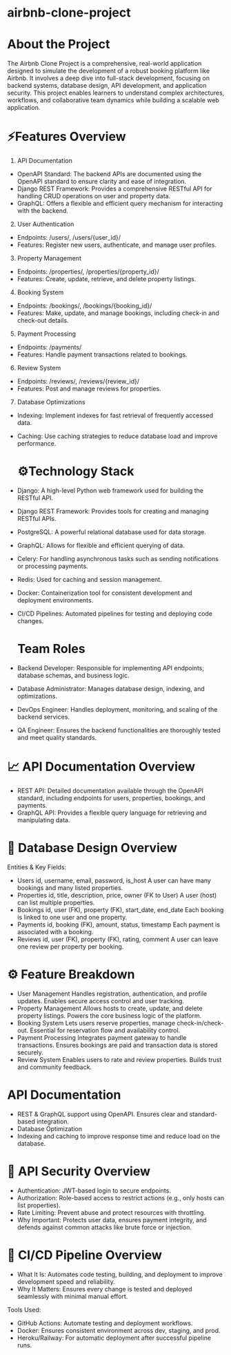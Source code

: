 # airbnb-clone-project

  # About the Project
The Airbnb Clone Project is a comprehensive, real-world application designed to simulate the development of a robust booking platform like Airbnb. It involves a deep dive into full-stack development, focusing on backend systems, database design, API development, and application security. This project enables learners to understand complex architectures, workflows, and collaborative team dynamics while building a scalable web application.

   # ⚡Features Overview
  
1. API Documentation
- OpenAPI Standard: The backend APIs are documented using the OpenAPI standard to ensure clarity and ease of integration.
- Django REST Framework: Provides a comprehensive RESTful API for handling CRUD operations on user and property data.
- GraphQL: Offers a flexible and efficient query mechanism for interacting with the backend.
2. User Authentication
- Endpoints: /users/, /users/{user_id}/
- Features: Register new users, authenticate, and manage user profiles.
3. Property Management
- Endpoints: /properties/, /properties/{property_id}/
- Features: Create, update, retrieve, and delete property listings.
4. Booking System
- Endpoints: /bookings/, /bookings/{booking_id}/
- Features: Make, update, and manage bookings, including check-in and check-out details.
5. Payment Processing
- Endpoints: /payments/
- Features: Handle payment transactions related to bookings.
6. Review System
- Endpoints: /reviews/, /reviews/{review_id}/
- Features: Post and manage reviews for properties.
7. Database Optimizations
- Indexing: Implement indexes for fast retrieval of frequently accessed data.
- Caching: Use caching strategies to reduce database load and improve performance.

  # ⚙️Technology Stack
  
- Django: A high-level Python web framework used for building the RESTful API.
- Django REST Framework: Provides tools for creating and managing RESTful APIs.
- PostgreSQL: A powerful relational database used for data storage.
- GraphQL: Allows for flexible and efficient querying of data.
- Celery: For handling asynchronous tasks such as sending notifications or processing payments.
- Redis: Used for caching and session management.
- Docker: Containerization tool for consistent development and deployment environments.
- CI/CD Pipelines: Automated pipelines for testing and deploying code changes.
  # Team Roles
- Backend Developer: Responsible for implementing API endpoints, database schemas, and business logic.
- Database Administrator: Manages database design, indexing, and optimizations.
- DevOps Engineer: Handles deployment, monitoring, and scaling of the backend services.
- QA Engineer: Ensures the backend functionalities are thoroughly tested and meet quality standards.
# 📈 API Documentation Overview
- REST API: Detailed documentation available through the OpenAPI standard, including endpoints for users, properties, bookings, and payments.
- GraphQL API: Provides a flexible query language for retrieving and manipulating data.

# 📌 Database Design Overview
Entities & Key Fields:
- Users
id, username, email, password, is_host
A user can have many bookings and many listed properties.
- Properties
id, title, description, price, owner (FK to User)
A user (host) can list multiple properties.
- Bookings
id, user (FK), property (FK), start_date, end_date
Each booking is linked to one user and one property.
- Payments
id, booking (FK), amount, status, timestamp
Each payment is associated with a booking.
- Reviews
id, user (FK), property (FK), rating, comment
A user can leave one review per property per booking.

# ⚙️ Feature Breakdown
- User Management
Handles registration, authentication, and profile updates. Enables secure access control and user tracking.
- Property Management
Allows hosts to create, update, and delete property listings. Powers the core business logic of the platform.
- Booking System
Lets users reserve properties, manage check-in/check-out. Essential for reservation flow and availability control.
- Payment Processing
Integrates payment gateway to handle transactions. Ensures bookings are paid and transaction data is stored securely.
- Review System
Enables users to rate and review properties. Builds trust and community feedback.

# API Documentation
- REST & GraphQL support using OpenAPI. Ensures clear and standard-based integration.
- Database Optimization
- Indexing and caching to improve response time and reduce load on the database.

# 🔐 API Security Overview
- Authentication: JWT-based login to secure endpoints.
- Authorization: Role-based access to restrict actions (e.g., only hosts can list properties).
- Rate Limiting: Prevent abuse and protect resources with throttling.
- Why Important: Protects user data, ensures payment integrity, and defends against common attacks like brute force or injection.

# 🔄 CI/CD Pipeline Overview
- What It Is: Automates code testing, building, and deployment to improve development speed and reliability.
- Why It Matters: Ensures every change is tested and deployed seamlessly with minimal manual effort.

Tools Used:
- GitHub Actions: Automate testing and deployment workflows.
- Docker: Ensures consistent environment across dev, staging, and prod.
- Heroku/Railway: For automatic deployment after successful pipeline runs.

